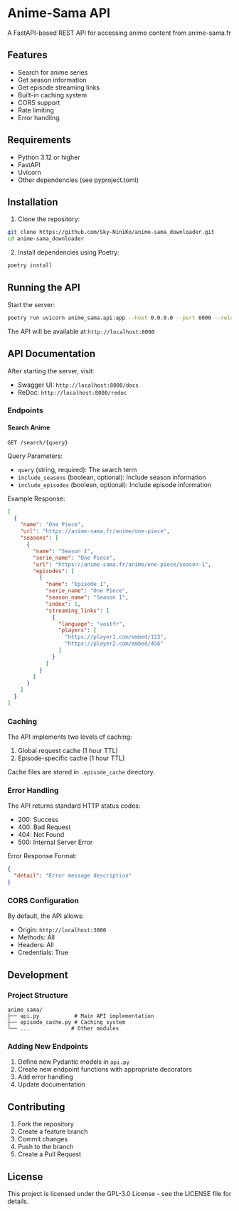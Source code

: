 # Anime-Sama API

A FastAPI-based REST API for accessing anime content from anime-sama.fr

## Features

- Search for anime series
- Get season information
- Get episode streaming links
- Built-in caching system
- CORS support
- Rate limiting
- Error handling

## Requirements

- Python 3.12 or higher
- FastAPI
- Uvicorn
- Other dependencies (see pyproject.toml)

## Installation

1. Clone the repository:
```bash
git clone https://github.com/Sky-NiniKo/anime-sama_downloader.git
cd anime-sama_downloader
```

2. Install dependencies using Poetry:
```bash
poetry install
```

## Running the API

Start the server:
```bash
poetry run uvicorn anime_sama.api:app --host 0.0.0.0 --port 8000 --reload
```

The API will be available at `http://localhost:8000`

## API Documentation

After starting the server, visit:
- Swagger UI: `http://localhost:8000/docs`
- ReDoc: `http://localhost:8000/redoc`

### Endpoints

#### Search Anime
```http
GET /search/{query}
```

Query Parameters:
- `query` (string, required): The search term
- `include_seasons` (boolean, optional): Include season information
- `include_episodes` (boolean, optional): Include episode information

Example Response:
```json
[
  {
    "name": "One Piece",
    "url": "https://anime-sama.fr/anime/one-piece",
    "seasons": [
      {
        "name": "Season 1",
        "serie_name": "One Piece",
        "url": "https://anime-sama.fr/anime/one-piece/season-1",
        "episodes": [
          {
            "name": "Episode 1",
            "serie_name": "One Piece",
            "season_name": "Season 1",
            "index": 1,
            "streaming_links": [
              {
                "language": "vostfr",
                "players": [
                  "https://player1.com/embed/123",
                  "https://player2.com/embed/456"
                ]
              }
            ]
          }
        ]
      }
    ]
  }
]
```

### Caching

The API implements two levels of caching:
1. Global request cache (1 hour TTL)
2. Episode-specific cache (1 hour TTL)

Cache files are stored in `.episode_cache` directory.

### Error Handling

The API returns standard HTTP status codes:
- 200: Success
- 400: Bad Request
- 404: Not Found
- 500: Internal Server Error

Error Response Format:
```json
{
  "detail": "Error message description"
}
```

### CORS Configuration

By default, the API allows:
- Origin: `http://localhost:3000`
- Methods: All
- Headers: All
- Credentials: True

## Development

### Project Structure
```
anime_sama/
├── api.py           # Main API implementation
├── episode_cache.py # Caching system
└── ...             # Other modules
```

### Adding New Endpoints

1. Define new Pydantic models in `api.py`
2. Create new endpoint functions with appropriate decorators
3. Add error handling
4. Update documentation

## Contributing

1. Fork the repository
2. Create a feature branch
3. Commit changes
4. Push to the branch
5. Create a Pull Request

## License

This project is licensed under the GPL-3.0 License - see the LICENSE file for details.